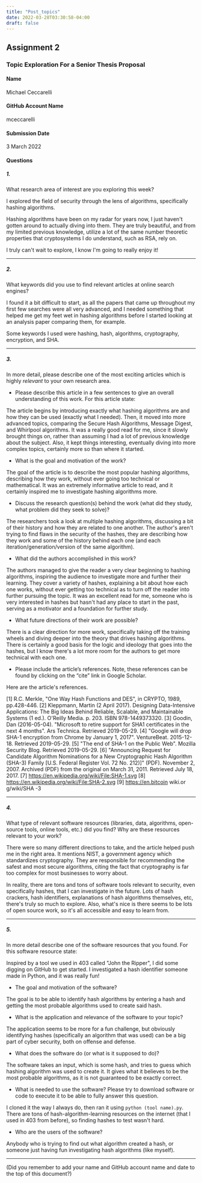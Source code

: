 ```yaml
---
title: "Post_topics"
date: 2022-03-28T03:30:58-04:00
draft: false
---
```


## Assignment 2
### Topic Exploration For a Senior Thesis Proposal

#### Name
Michael Ceccarelli

#### GitHub Account Name
mceccarelli

#### Submission Date
3 March 2022


#### Questions

##### 1.

What research area of interest are you exploring this week?

I explored the field of security through the lens of algorithms, specifically hashing algorithms.

Hashing algorithms have been on my radar for years now, I just haven't gotten around to actually diving into them.  They are truly beautiful, and from my limited previous knowledge, utilize a lot of the same number theoretic properties that cryptosystems I do understand, such as RSA, rely on.

I truly can't wait to explore, I know I'm going to really enjoy it!


---
##### 2.

What keywords did you use to find relevant articles at online search engines?

I found it a bit difficult to start, as all the papers that came up throughout my first few searches were all very advanced, and I needed something that helped me get my feet wet in hashing algorithms before I started looking at an analysis paper comparing them, for example.

Some keywords I used were hashing, hash, algorithms, cryptography, encryption, and SHA.


---
##### 3.

In more detail, please describe one of the most exciting articles which is highly _relevant_ to your own research area.

 - Please describe this article in a few sentences to give an overall understanding of this work. For this article state:

The article begins by introducing exactly what hashing algorithms are and how they can be used (exactly what I needed).  Then, it moved into more advanced topics, comparing the Secure Hash Algorithms, Message Digest, and Whirlpool algorithms.  It was a really good read for me, since it slowly brought things on, rather than assuming I had a lot of previous knowledge about the subject.  Also, it kept things interesting, eventually diving into more complex topics, certainly more so than where it started.


 - What is the goal and motivation of the work?

The goal of the article is to describe the most popular hashing algorithms, describing how they work, without ever going too technical or mathematical.  It was an extremely informative article to read, and it certainly inspired me to investigate hashing algorithms more.


 - Discuss the research question(s) behind the work (what did they study, what problem did they seek to solve)?

The researchers took a look at multiple hashing algorithms, discussing a bit of their history and how they are related to one another.  The author's aren't trying to find flaws in the security of the hashes, they are describing how they work and some of the history behind each one (and each iteration/generation/version of the same algorithm).


 - What did the authors accomplished in this work?

The authors managed to give the reader a very clear beginning to hashing algorithms, inspiring the audience to investigate more and further their learning.  They cover a variety of hashes, explaining a bit about how each one works, without ever getting too technical as to turn off the reader into further pursuing the topic.  It was an excellent read for me, someone who is very interested in hashes but hasn't had any place to start in the past, serving as a motivator and a foundation for further study.


 - What future directions of their work are possible?

There is a clear direction for more work, specifically taking off the training wheels and diving deeper into the theory that drives hashing algorithms.  There is certainly a good basis for the logic and ideology that goes into the hashes, but I know there's a lot more room for the authors to get more technical with each one.


- Please include the article’s references. Note, these references can be found by clicking on the “cite” link in Google Scholar.

Here are the article's references.

[1] R.C. Merkle, "One Way Hash Functions and DES", in CRYPTO, 1989, pp.428-446.
[2] Kleppmann, Martin (2 April 2017). Designing Data-Intensive Applications: The Big Ideas Behind Reliable,
Scalable, and Maintainable Systems (1 ed.). O'Reilly Media. p. 203. ISBN 978-1449373320.
[3] Goodin, Dan (2016-05-04). "Microsoft to retire support for SHA1 certificates in the next 4 months". Ars
Technica. Retrieved 2019-05-29.
[4] "Google will drop SHA-1 encryption from Chrome by January 1, 2017". VentureBeat. 2015-12-18. Retrieved 2019-05-29.
[5] "The end of SHA-1 on the Public Web". Mozilla Security Blog. Retrieved 2019-05-29.
[6] "Announcing Request for Candidate Algorithm Nominations for a New Cryptographic Hash Algorithm (SHA-3) Family [U.S. Federal Register Vol. 72 No. 212)]" (PDF). November 2, 2007. Archived (PDF)
from the original on March 31, 2011. Retrieved July 18, 2017.
[7] https://en.wikipedia.org/wiki/File:SHA-1.svg
[8] https://en.wikipedia.org/wiki/File:SHA-2.svg
[9] https://en.bitcoin wiki.or g/wiki/SHA -3


---
##### 4.

What type of relevant software resources (libraries, data, algorithms, open-source tools, online tools, etc.) did you find? Why are these resources relevant to your work?

There were so many different directions to take, and the article helped push me in the right area.  It mentions NIST, a government agency which standardizes cryptography.  They are responsible for recommending the safest and most secure algorithms, citing the fact that cryptography is far too complex for most businesses to worry about.

In reality, there are tons and tons of software tools relevant to security, even specifically hashes, that I can investigate in the future.  Lots of hash crackers, hash identifiers, explanations of hash algorithms themselves, etc, there's truly so much to explore.  Also, what's nice is there seems to be lots of open source work, so it's all accessible and easy to learn from.


---
##### 5.

In more detail describe one of the software resources that you found. For this software resource state:

Inspired by a tool we used in 403 called "John the Ripper", I did some digging on GitHub to get started.  I investigated a hash identifier someone made in Python, and it was really fun!


 - The goal and motivation of the software?

The goal is to be able to identify hash algorithms by entering a hash and getting the most probable algorithms used to create said hash.


 - What is the application and relevance of the software to your topic?

The application seems to be more for a fun challenge, but obviously identifying hashes (specifically an algorithm that was used) can be a big part of cyber security, both on offense and defense.


 - What does the software do (or what is it supposed to do)?

The software takes an input, which is some hash, and tries to guess which hashing algorithm was used to create it.  It gives what it believes to be the most probable algorithms, as it is not guaranteed to be exactly correct.


- What is needed to use the software? Please try to download software or code to execute it to be able to fully answer this question.

I cloned it the way I always do, then ran it using `python (tool name).py`.  There are tons of hash-algorithm-learning resources on the internet (that I used in 403 from before), so finding hashes to test wasn't hard.


- Who are the users of the software?

Anybody who is trying to find out what algorithm created a hash, or someone just having fun investigating hash algorithms (like myself).


---

(Did you remember to add your name and GitHub account name and date to the top of this document?)
